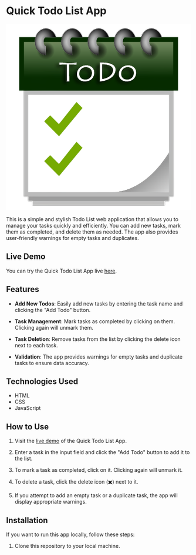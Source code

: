 # Quick Todo List App

![Todo Logo](images/todoicon.png)

This is a simple and stylish Todo List web application that allows you to manage your tasks quickly and efficiently. You can add new tasks, mark them as completed, and delete them as needed. The app also provides user-friendly warnings for empty tasks and duplicates.

## Live Demo

You can try the Quick Todo List App live [here](https://abhijitkr.github.io/Quick-TodoList-App/).

## Features

- **Add New Todos**: Easily add new tasks by entering the task name and clicking the "Add Todo" button.

- **Task Management**: Mark tasks as completed by clicking on them. Clicking again will unmark them.

- **Task Deletion**: Remove tasks from the list by clicking the delete icon next to each task.

- **Validation**: The app provides warnings for empty tasks and duplicate tasks to ensure data accuracy.

## Technologies Used

- HTML
- CSS
- JavaScript

## How to Use

1. Visit the [live demo](https://abhijitkr.github.io/Quick-TodoList-App/) of the Quick Todo List App.

2. Enter a task in the input field and click the "Add Todo" button to add it to the list.

3. To mark a task as completed, click on it. Clicking again will unmark it.

4. To delete a task, click the delete icon (✖️) next to it.

5. If you attempt to add an empty task or a duplicate task, the app will display appropriate warnings.

## Installation

If you want to run this app locally, follow these steps:

1. Clone this repository to your local machine.

